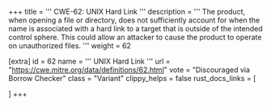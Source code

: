 +++
title = '''
CWE-62: UNIX Hard Link
'''
description	= '''
The product, when opening a file or directory, does not sufficiently account for when the name is associated with a hard link to a target that is outside of the intended control sphere. This could allow an attacker to cause the product to operate on unauthorized files.
'''
weight = 62

[extra]
id = 62
name = '''
UNIX Hard Link
'''
url = "https://cwe.mitre.org/data/definitions/62.html"
vote = "Discouraged via Borrow Checker"
class = "Variant"
clippy_helps = false
rust_docs_links = [
	
]
+++
